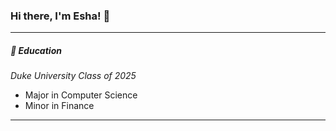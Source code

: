 ### Hi there, I'm Esha! 👋

---
##### :school: Education

*Duke University Class of 2025*

- Major in Computer Science 
- Minor in Finance

---

